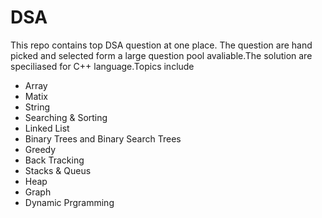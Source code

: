 # DSA
This repo contains top DSA question at one place. The question are hand picked and selected form a large question pool avaliable.The solution are speciliased for C++ language.Topics include 
- Array
- Matix
- String
- Searching & Sorting
- Linked List
- Binary Trees and Binary Search Trees
- Greedy 
- Back Tracking
- Stacks & Queus
- Heap
- Graph
- Dynamic Prgramming
